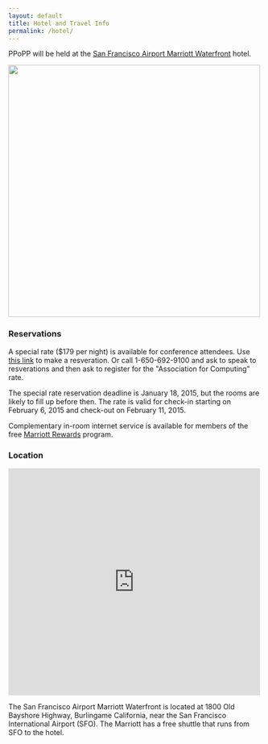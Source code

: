 ```yaml
---
layout: default
title: Hotel and Travel Info
permalink: /hotel/
---
```


PPoPP will be held at the [San Francisco Airport Marriott Waterfront](http://www.marriott.com/hotels/travel/sfobg-san-francisco-airport-marriott-waterfront) hotel.

<img src="http://cache.marriott.com/propertyimages/s/sfobg/phototour/sfobg_phototour01.jpg" width="500">

### Reservations

A special rate ($179 per night) is available for conference attendees.  Use [this link](https://resweb.passkey.com/Resweb.do?mode=welcome_gi_new&groupID=36339150)
to make a resveration. Or call 1-650-692-9100 and ask to speak to resverations and then ask to register for the "Association for Computing" rate.

The special rate reservation deadline is January 18, 2015, but the rooms are likely to fill up before then.  The rate is valid for
check-in starting on February 6, 2015 and check-out on February 11, 2015.

Complementary in-room internet service is available for members of the free [Marriott Rewards](http://www.marriott.com/rewards/rewards-program.mi)
program.


### Location

<iframe width="500" height="450" frameborder="0" style="border:0" src="https://www.google.com/maps/embed/v1/place?q=San%20Francisco%20Airport%20Marriott%20Waterfront%2C%20Old%20Bayshore%20Highway%2C%20Burlingame%2C%20CA%2C%20United%20States&key=AIzaSyCTL3gvyb1ELrKuWj467p1O0yZPSrhEZpw"></iframe>

The San Francisco Airport Marriott Waterfront is located at 1800 Old Bayshore
Highway, Burlingame California, near the San Francisco International Airport
(SFO).  The Marriott has a free shuttle that runs from SFO to the hotel.

